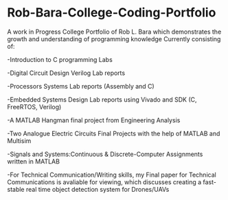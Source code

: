 # Rob-Bara-College-Coding-Portfolio
A work in Progress College Portfolio of Rob L. Bara which demonstrates the growth and understanding of programming knowledge
Currently consisting of:

-Introduction to C programming Labs 

-Digital Circuit Design Verilog Lab reports

-Processors Systems Lab reports (Assembly and C)

-Embedded Systems Design Lab reports using Vivado and SDK (C, FreeRTOS, Verilog)

-A MATLAB Hangman final project from Engineering Analysis

-Two Analogue Electric Circuits Final Projects with the help of MATLAB and Multisim

-Signals and Systems:Continuous & Discrete-Computer Assignments written in MATLAB

-For Technical Communication/Writing skills, my Final paper for Technical Communications is avaliable for viewing, which discusses creating a fast-stable real time object  detection system for Drones/UAVs 
